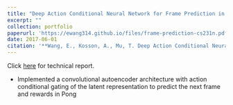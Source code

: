 ```yaml
---
title: "Deep Action Conditional Neural Network for Frame Prediction in Atari Games"
excerpt: ""
collection: portfolio
paperurl: 'https://ewang314.github.io/files/frame-prediction-cs231n.pdf'
date: 2017-06-01
citation: '**Wang, E., Kosson, A., Mu, T. Deep Action Conditional Neural Network for Frame Prediction in Atari Games. *Stanford CNNs for Visual Recognition (CS 231N) Project*, 2017'
---
```

Click [here](https://ewang314.github.io/files/frame-prediction-cs231n.pdf) for technical report.

* Implemented a convolutional autoencoder architecture with action conditional
gating of the latent representation to predict the next frame and rewards in
Pong
